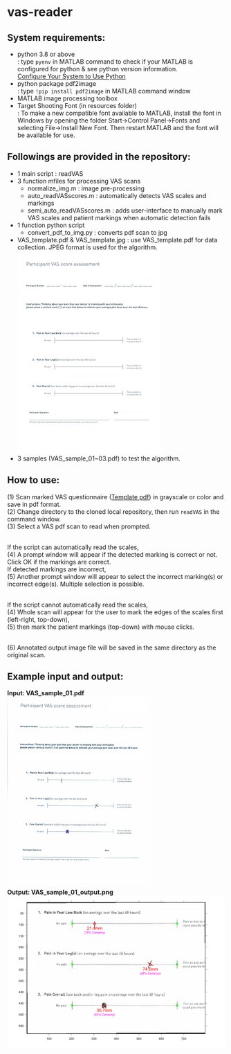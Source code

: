 # vas-reader

## System requirements:
- python 3.8 or above <br/>
  : type `pyenv` in MATLAB command to check if your MATLAB is configured for python & see python version information.<br/>
  [Configure Your System to Use Python](https://www.mathworks.com/help/matlab/matlab_external/install-supported-python-implementation.html)
- python package pdf2image <br/>
  : type `!pip install pdf2image` in MATLAB command window
- MATLAB image processing toolbox
- Target Shooting Font (in resources folder) <br/>
  : To make a new compatible font available to MATLAB, install the font in Windows by opening the folder <bre/>
  Start->Control Panel->Fonts and selecting File->Install New Font. Then restart MATLAB and the font will be available for use.

## Followings are provided in the repository:
- 1 main script : readVAS
- 3 function mfiles for processing VAS scans
    - normalize_img.m : image pre-processing
    - auto_readVASscores.m : automatically detects VAS scales and markings
    - semi_auto_readVASscores.m : adds user-interface to manually mark VAS scales and patient markings when automatic detection fails
- 1 function python script
    - convert_pdf_to_img.py : converts pdf scan to jpg
- VAS_template.pdf & VAS_template.jpg : use VAS_template.pdf for data collection. JPEG format is used for the algorithm.<br/>
  ![alt text](https://github.com/koeunlim-nro/vas-reader/blob/main/resources/VAS_template.jpg "VAS Questionnaire Template")
- 3 samples (VAS_sample_01~03.pdf) to test the algorithm.

## How to use:
(1) Scan marked VAS questionnaire ([Template pdf](https://github.com/koeunlim-nro/vas-reader/blob/main/VAS_template.pdf)) in grayscale or color and save in pdf format.<br/>
(2) Change directory to the cloned local repository, then run `readVAS` in the command window.<br/>
(3) Select a VAS pdf scan to read when prompted.<br/><br/>

If the script can automatically read the scales,<br/>
(4) A prompt window will appear if the detected marking is correct or not. Click OK if the markings are correct.<br/>
If detected markings are incorrect,<br/>
(5) Another prompt window will appear to select the incorrect marking(s) or incorrect edge(s). Multiple selection is possible.<br/><br/>

If the script cannot automatically read the scales,<br/>
(4) Whole scan will appear for the user to mark the edges of the scales first (left-right, top-down),<br/>
(5) then mark the patient markings (top-down) with mouse clicks. <br/><br/>

(6) Annotated output image file will be saved in the same directory as the original scan.

## Example input and output:
<b>Input: VAS_sample_01.pdf<b/><br/>
![alt text](https://github.com/koeunlim-nro/vas-reader/blob/main/resources/VAS_sample_01.jpg "VAS Questionnaire Sample 1")<br/>
<b>Output: VAS_sample_01_output.png<b><br/>
![alt text](https://github.com/koeunlim-nro/vas-reader/blob/main/resources/VAS_sample_01_output.png "Annotated VAS output 1")
